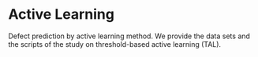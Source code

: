 # Active Learning
Defect prediction by active learning method.
We provide the data sets and the scripts of the study on threshold-based active learning (TAL).
